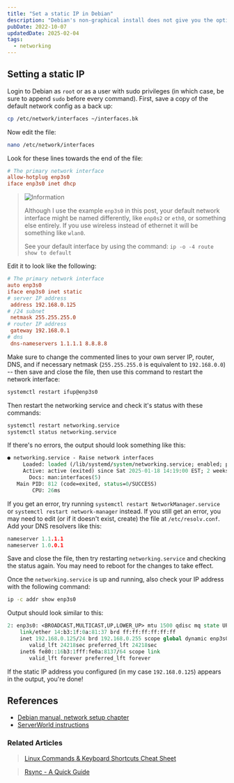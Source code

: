 ```yaml
---
title: "Set a static IP in Debian"
description: "Debian's non-graphical install does not give you the option to set a static IP, here's a quick guide to doing it manually on the command line."
pubDate: 2022-10-07
updatedDate: 2025-02-04
tags:
  - networking
---
```


## Setting a static IP

Login to Debian as `root` or as a user with sudo privileges (in which case, be sure to append `sudo` before every command). First, save a copy of the default network config as a back up:

```bash
cp /etc/network/interfaces ~/interfaces.bk
```

Now edit the file:

```bash
nano /etc/network/interfaces
```

Look for these lines towards the end of the file:

```ini
# The primary network interface
allow-hotplug enp3s0
iface enp3s0 inet dhcp
```

> <img src="/assets/info.svg" class="info" loading="lazy" decoding="async" alt="Information">
>
> Although I use the example `enp3s0` in this post, your default network interface might be named differently, like `enp0s2` or `eth0`, or something else entirely. If you use wireless instead of ethernet it will be something like `wlan0`.
>
> See your default interface by using the command: `ip -o -4 route show to default`

Edit it to look like the following:

```ini
# The primary network interface
auto enp3s0
iface enp3s0 inet static
# server IP address
 address 192.168.0.125 
# /24 subnet
 netmask 255.255.255.0
# router IP address
 gateway 192.168.0.1
# dns
 dns-nameservers 1.1.1.1 8.8.8.8
```

Make sure to change the commented lines to your own server IP, router, DNS, and if necessary netmask (`255.255.255.0` is equivalent to `192.168.0.0`) -- then save and close the file, then use this command to restart the network interface:

```bash
systemctl restart ifup@enp3s0
```

Then restart the networking service and check it's status with these commands:

```bash
systemctl restart networking.service
systemctl status networking.service
```

If there's no errors, the output should look something like this:

```tcl
● networking.service - Raise network interfaces
     Loaded: loaded (/lib/systemd/system/networking.service; enabled; preset: enabled)
     Active: active (exited) since Sat 2025-01-18 14:19:00 EST; 2 weeks 3 days ago
       Docs: man:interfaces(5)
   Main PID: 812 (code=exited, status=0/SUCCESS)
        CPU: 26ms
```

If you get an error, try running `systemctl restart NetworkManager.service` or `systemctl restart network-manager` instead. If you still get an error, you may need to edit (or if it doesn't exist, create) the file at `/etc/resolv.conf`. Add your DNS resolvers like this:

```c
nameserver 1.1.1.1
nameserver 1.0.0.1
```

Save and close the file, then try restarting `networking.service` and checking the status again. You may need to reboot for the changes to take effect.

Once the `networking.service` is up and running, also check your IP address with the following command:

```bash
ip -c addr show enp3s0
```

Output should look similar to this:

```tcl
2: enp3s0: <BROADCAST,MULTICAST,UP,LOWER_UP> mtu 1500 qdisc mq state UP group default qlen 1000
    link/ether 14:b3:1f:0a:81:37 brd ff:ff:ff:ff:ff:ff
    inet 192.168.0.125/24 brd 192.168.0.255 scope global dynamic enp3s0
       valid_lft 24218sec preferred_lft 24218sec
    inet6 fe80::16b3:1fff:fe0a:8137/64 scope link
       valid_lft forever preferred_lft forever
```

If the static IP address you configured (in my case `192.168.0.125`) appears in the output, you're done!

## References

- <a href="https://www.debian.org/doc/manuals/debian-reference/ch05.en.html" target="_blank" data-umami-events="static-ip-debian-manual">Debian manual, network setup chapter</a>
- <a href="https://www.server-world.info/en/note?os=Debian_12&p=initial_conf&f=3" target="_blank" data-umami-events="static-ip-debian-serverworld">ServerWorld instructions</a>

### Related Articles

> <a href="/blog/basic-linux-commands/" data-umami-event="static-ip-debian-related-linux cheatsheets">Linux Commands & Keyboard Shortcuts Cheat Sheet</a>

> <a href="/blog/rsync-a-quick-guide/" data-umami-event="static-ip-debian-rsync-quick-guide">Rsync - A Quick Guide</a>